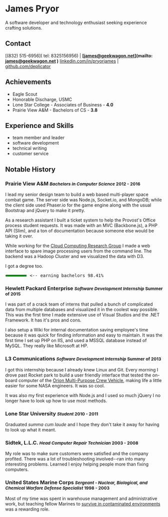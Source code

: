 <!-- Resume in markdown best viewed with fixed width font or parsed to html. -->

James Pryor
===========

A software developer and technology enthusiast seeking experience crafting solutions.


Contact
-------
[(832) 515-6956](        tel: 8325156956) |
**[james@geekwagon.net](mailto: james@geekwagon.net               )**
[linkedin.com/in/pryorjames]( http://linkedin.com/in/pryorjames ) |
[github.com/deplicator](      http://github.com/deplicator      )  


Achievements
------------
- Eagle Scout
- Honorable Discharge, USMC
- Lone Star College - Associates of Business - **4.0**
- Prairie View A&M - Bachelors of CS - **3.8**


Experience and Skills
---------------------
- team member and leader
- software development
- technical writing
- customer service


Notable History
---------------
### Prairie View A&M <small>_Bachelors in Computer Science_ **2012 - 2016**</small>

I lead my senior design team to build a web based multi-player space combat game. The server side
was Node.js, Socket.io, and MongoDB; while the client side used Phaser.io for the game engine along
with the usual Bootstrap and jQuery to make it pretty.

As a research assistant I built a ticket system to help the Provost's Office process student
requests. It was made with an MVC (Backbone.js), a PHP API (Slim), and a ton of documentation
because someone else would be taking it over.

While working for the [Cloud Computing Research Group][1] I made a web interface to spare image
processing users from the command line. The backend was a Hadoop Cluster and we visualized the data
with D3.

I got a degree too.

<pre><meter value="0.9841"></meter> <-- earning bachelors 98.41%</pre>

### Hewlett Packard Enterprise <small>_Software Development Internship_ **Summer of 2015**</small>

I was part of a crack team of interns that pulled a bunch of complicated data from multiple
databases and visualized it in the coolest way possible. This was the first time I made extensive
use of Visual Studios and the .NET Framework. It has it's pros and cons.

I also setup a Wiki for internal documentation saving employee's time because it was quick for
finding information and easy to maintain. It was the first time I set up PHP on IIS, and used a
MSSQL database instead of MySQL. They really like Microsoft at HP.

### L3 Communications <small>_Software Development Internship_ **Summer of 2013**</small>

I got this internship because I already knew Linux and Git. Every morning I drove past Rocket park
to build a user friendly interface that tested the on-board computer of the [Orion Multi-Purpose
Crew Vehicle][2], making life a little easier for some NASA engineers. It was so cool.

It was also my first experience with Node.js and I used so much jQuery I no longer have to look up
how to use most methods.

### Lone Star University <small>_Student_ **2010 - 2011**</small>

Graduated _summa cum laude_ and I hope they don't take it away for having to look up what it meant.

### Sidtek, L.L.C. <small>_Head Computer Repair Technician_ **2003 - 2008**</small>

My role was to make sure customers were satisfied and the company profited. There was a lot of
troubleshooting involved--ran into many interesting problems. Learned I enjoy helping people more
than fixing computers.

### United States Marine Corps <small>_Sergeant - Nuclear, Biological, and Chemical Warfare Defense Specialist_ **1998 - 2003**</small>

Most of my time was spent in warehouse management and administrative work, but teaching fellow
Marines to [survive in contaminated environments][3] was a rewarding role.


[1]: http://www.pvamu.edu/include/Computer_Science/cloudgroup.pdf
[2]: http://en.wikipedia.org/wiki/Orion_(spacecraft)
[3]: https://www.cool.navy.mil/usmc/enlisted/5711.htm "The job title has changed from NBC to CBRN sometime after 2003."
